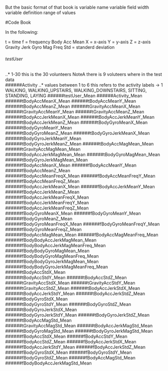
But the basic format of that book is 
variable name
variable field width
variable definition
range of values

#Code Book

 In the following: 
 
 t = time 
 f = frequency 
 Body
 Acc 
 Mean 
 X = x-axis
 Y = y-axis
 Z = z-axis
 Gravity
 Jerk
 Gyro
 Mag
 Freq 
 Std = standerd deviation
 

###### testUser        
..* 1-30 this is the 30 volunteers   NoteA  there is 9 voluteers where in the test data                   
######Activity
..* values between 1 to 6  this refers to the activity labels -> 1 WALKING, WALKING_UPSTAIRS, WALKING_DOWNSTAIRS, SITTING, STANDING, LAYING
######testUser_Mean
######Activity_Mean
######tBodyAccMeanX_Mean
######tBodyAccMeanY_Mean
######tBodyAccMeanZ_Mean
######tGravityAccMeanX_Mean
######tGravityAccMeanY_Mean
######tGravityAccMeanZ_Mean
######tBodyAccJerkMeanX_Mean
######tBodyAccJerkMeanY_Mean           
######tBodyAccJerkMeanZ_Mean
######tBodyGyroMeanX_Mean
######tBodyGyroMeanY_Mean  
######tBodyGyroMeanZ_Mean
######tBodyGyroJerkMeanX_Mean
######tBodyGyroJerkMeanY_Mean          
######tBodyGyroJerkMeanZ_Mean
######tBodyAccMagMean_Mean
######tGravityAccMagMean_Mean          
######tBodyAccJerkMagMean_Mean
######tBodyGyroMagMean_Mean
######tBodyGyroJerkMagMean_Mean        
######fBodyAccMeanX_Mean
######fBodyAccMeanY_Mean
######fBodyAccMeanZ_Mean   
######fBodyAccMeanFreqX_Mean
######fBodyAccMeanFreqY_Mean
######fBodyAccMeanFreqZ_Mean           
######fBodyAccJerkMeanX_Mean
######fBodyAccJerkMeanY_Mean
######fBodyAccJerkMeanZ_Mean           
######fBodyAccJerkMeanFreqX_Mean
######fBodyAccJerkMeanFreqY_Mean
######fBodyAccJerkMeanFreqZ_Mean       
######fBodyGyroMeanX_Mean
######fBodyGyroMeanY_Mean
######fBodyGyroMeanZ_Mean  
######fBodyGyroMeanFreqX_Mean
######fBodyGyroMeanFreqY_Mean
######fBodyGyroMeanFreqZ_Mean          
######fBodyAccMagMean_Mean
######fBodyAccMagMeanFreq_Mean
######fBodyBodyAccJerkMagMean_Mean     
######fBodyBodyAccJerkMagMeanFreq_Mean
######fBodyBodyGyroMagMean_Mean
######fBodyBodyGyroMagMeanFreq_Mean    
######fBodyBodyGyroJerkMagMean_Mean
######fBodyBodyGyroJerkMagMeanFreq_Mean
######tBodyAccStdX_Mean    
######tBodyAccStdY_Mean
######tBodyAccStdZ_Mean
######tGravityAccStdX_Mean 
######tGravityAccStdY_Mean
######tGravityAccStdZ_Mean
######tBodyAccJerkStdX_Mean
######tBodyAccJerkStdY_Mean
######tBodyAccJerkStdZ_Mean
######tBodyGyroStdX_Mean   
######tBodyGyroStdY_Mean
######tBodyGyroStdZ_Mean
######tBodyGyroJerkStdX_Mean           
######tBodyGyroJerkStdY_Mean
######tBodyGyroJerkStdZ_Mean
######tBodyAccMagStd_Mean  
######tGravityAccMagStd_Mean
######tBodyAccJerkMagStd_Mean
######tBodyGyroMagStd_Mean 
######tBodyGyroJerkMagStd_Mean
######fBodyAccStdX_Mean
######fBodyAccStdY_Mean    
######fBodyAccStdZ_Mean
######fBodyAccJerkStdX_Mean
######fBodyAccJerkStdY_Mean
######fBodyAccJerkStdZ_Mean
######fBodyGyroStdX_Mean
######fBodyGyroStdY_Mean   
######fBodyGyroStdZ_Mean
######fBodyAccMagStd_Mean
######fBodyBodyAccJerkMagStd_Mean 